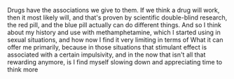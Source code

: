 Drugs have the associations we give to them. If we think a drug will work, then it most likely will, and that's proven by scientific double-blind research, the red pill, and the blue pill actually can do different things. And so I think about my history and use with methamphetamine, which I started using in sexual situations, and how now I find it very limiting in terms of What it can offer me primarily, because in those situations that stimulant effect is associated with a certain impulsivity, and in the now that isn't all that rewarding anymore, is I find myself slowing down and appreciating time to think more